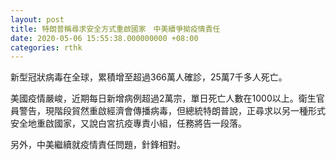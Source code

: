 ```yaml
---
layout: post
title: 特朗普稱尋求安全方式重啟國家　中美續爭拗疫情責任
date: 2020-05-06 15:55:38.000000000 +08:00
categories: rthk
---
```


新型冠狀病毒在全球，累積增至超過366萬人確診，25萬7千多人死亡。

美國疫情嚴峻，近期每日新增病例超過2萬宗，單日死亡人數在1000以上。衛生官員警告，現階段貿然重啟經濟會傳播病毒，但總統特朗普說，正尋求以另一種形式安全地重啟國家，又說白宮抗疫專責小組，任務將告一段落。

另外，中美繼續就疫情責任問題，針鋒相對。
